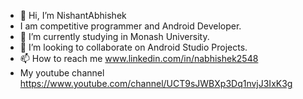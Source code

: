 - 👋 Hi, I’m NishantAbhishek
- I am competitive programmer and Android Developer.
- 🌱 I’m currently studying in Monash University.
- 💞️ I’m looking to collaborate on Android Studio Projects.
- 📫 How to reach me www.linkedin.com/in/nabhishek2548
- My youtube channel https://www.youtube.com/channel/UCT9sJWBXp3Dq1nvjJ3IxK3g
